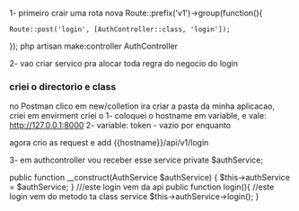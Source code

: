 1- primeiro crair uma rota nova
Route::prefix('v1')->group(function(){

    Route::post('login', [AuthController::class, 'login']);
});
php artisan make:controller AuthController

2- vao criar servico pra alocar toda regra do negocio do login
### criei o directorio e class

no Postman clico em new/colletion ira criar a pasta da minha aplicacao,
 criei em envirment criei o 
 1- coloquei o hostname em variable, e vale: http://127.0.0.1:8000
2- variable: token - vazio por enquanto

agora crio as request e add
{{hostname}}/api/v1/login

<!-- <?php

namespace App\Services;

class AuthService 
{
    public function login()
    {
        dd('service');
    }
} -->

3- em authcontroller vou receber esse service
    private $authService;

 public function __construct(AuthService $authService)
    {
       $this->authService = $authService; 
    }
    ///este login vem da api
    public function login(){
        //este login vem do metodo ta class service
        $this->authService->login();
    }

<!-- resulte -->

<!-- AuthController

namespace App\Http\Controllers;

use App\Services\AuthService;
use Illuminate\Http\Request;

class AuthController extends Controller
{
    private $authService;
    public function __construct(AuthService $authService)
    {
       $this->authService = $authService; 
    }


    public function login(){
        //este login vem do metodo ta class service
        $this->authService->login();
    }
} -->

<!-- Services/ AuthService
    <?php
namespace App\Services;

class AuthService 
{
    public function login()
    {
        dd('service');
    }
}
 -->


 
